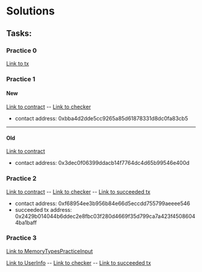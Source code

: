 # Solutions 

## Tasks:
### Practice 0
[Link to tx](https://ropsten.etherscan.io/tx/0xd1279af1b6caaee27d70515c56dbe1760c883859e3b6bab5379fa3f563eb247c)

### Practice 1
#### New
[Link to contract](https://ropsten.etherscan.io/address/0xbba4d2dde5cc9265a85d61878331d8dc0fa83cb5)
-- [Link to checker](https://ropsten.etherscan.io/address/0x5a937ace80d061cbdaab8e380615fb50a51f7fad#readContract)
  * contact address: 0xbba4d2dde5cc9265a85d61878331d8dc0fa83cb5

---
#### Old
[Link to contract](https://ropsten.etherscan.io/address/0x3dec0f06399ddacb14f7764dc4d65b99546e400d)
  * contact address: 0x3dec0f06399ddacb14f7764dc4d65b99546e400d  
 

### Practice 2
[Link to contract](https://ropsten.etherscan.io/address/0xf68954ee3b956b84e66d5eccdd755799aeeee546)
-- [Link to checker](https://ropsten.etherscan.io/address/0x19af3d6b05537765f98c65912fc98aaf2f722b2d)
-- [Link to succeeded tx](https://ropsten.etherscan.io/tx/0x2429b014044b6ddec2e8fbc03f280d4669f35d799ca7a423f45086044ba1baff)
  * contact address: 0xf68954ee3b956b84e66d5eccdd755799aeeee546
  * succeeded tx address: 0x2429b014044b6ddec2e8fbc03f280d4669f35d799ca7a423f45086044ba1baff


### Practice 3
[Link to MemoryTypesPracticeInput](https://ropsten.etherscan.io/address/0x7456678314c4c33b5dec4dacb8f73ffcafe87df9#code)

[Link to UserInfo](https://ropsten.etherscan.io/address/0xa25945fdf36a90f0dc404dbcfb1ab10d73af2052)
-- [Link to checker](https://ropsten.etherscan.io/address/0xf2309ae97c9fba17227812633d462dcf1c411e57)
-- [Link to succeeded tx](https://ropsten.etherscan.io/tx/0x1cc2433ca6e44ccd4f43bc802ec44da793c6485b6a26c1f0b292ed8a36e7e644)

